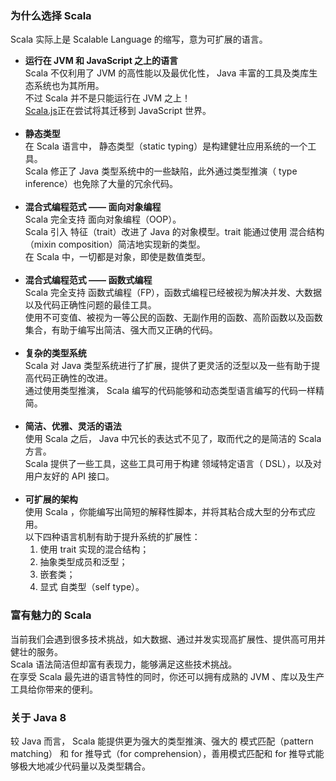 ### 为什么选择 Scala ###
Scala 实际上是 Scalable Language 的缩写，意为可扩展的语言。</br>  
-	**运行在 JVM 和 JavaScript 之上的语言**</br>
Scala 不仅利用了 JVM 的高性能以及最优化性， Java 丰富的工具及类库生态系统也为其所用。</br>
不过 Scala 并不是只能运行在 JVM 之上！</br>
[Scala.js](http://www.scala-js.org)正在尝试将其迁移到 JavaScript 世界。</br></br>
-	**静态类型**</br>
在 Scala 语言中， 静态类型（static typing）是构建健壮应用系统的一个工具。 </br>
Scala 修正了 Java 类型系统中的一些缺陷，此外通过类型推演（ type inference）也免除了大量的冗余代码。</br></br>
-	**混合式编程范式 —— 面向对象编程**</br>
Scala 完全支持 面向对象编程（OOP）。</br>
Scala 引入 特征（trait）改进了 Java 的对象模型。trait 能通过使用 混合结构（mixin composition）简洁地实现新的类型。 </br>
在 Scala 中，一切都是对象，即使是数值类型。</br></br>
-	**混合式编程范式 —— 函数式编程**</br>
Scala 完全支持 函数式编程（FP），函数式编程已经被视为解决并发、大数据以及代码正确性问题的最佳工具。</br>
使用不可变值、被视为一等公民的函数、无副作用的函数、高阶函数以及函数集合，有助于编写出简洁、强大而又正确的代码。</br></br>
-	**复杂的类型系统**</br>
Scala 对 Java 类型系统进行了扩展，提供了更灵活的泛型以及一些有助于提高代码正确性的改进。</br>
通过使用类型推演， Scala 编写的代码能够和动态类型语言编写的代码一样精简。</br></br>
-	**简洁、优雅、灵活的语法**</br>
使用 Scala 之后， Java 中冗长的表达式不见了，取而代之的是简洁的 Scala 方言。 </br>
Scala 提供了一些工具，这些工具可用于构建 领域特定语言（ DSL），以及对用户友好的 API 接口。</br></br>
-	**可扩展的架构**</br>
使用 Scala ，你能编写出简短的解释性脚本，并将其粘合成大型的分布式应用。</br>
以下四种语言机制有助于提升系统的扩展性： </br>
	1.	使用 trait 实现的混合结构； </br>
	2.	抽象类型成员和泛型； </br>
	3.	嵌套类； </br>
	4.	显式 自类型（self type）。</br>
	
### 富有魅力的 Scala ###
当前我们会遇到很多技术挑战，如大数据、通过并发实现高扩展性、提供高可用并健壮的服务。 </br>
Scala 语法简洁但却富有表现力，能够满足这些技术挑战。</br>
在享受 Scala 最先进的语言特性的同时，你还可以拥有成熟的 JVM 、库以及生产工具给你带来的便利。
### 关于 Java 8 ###
较 Java 而言， Scala 能提供更为强大的类型推演、强大的 模式匹配（pattern matching） 和 for 推导式（for comprehension），善用模式匹配和 for 推导式能够极大地减少代码量以及类型耦合。